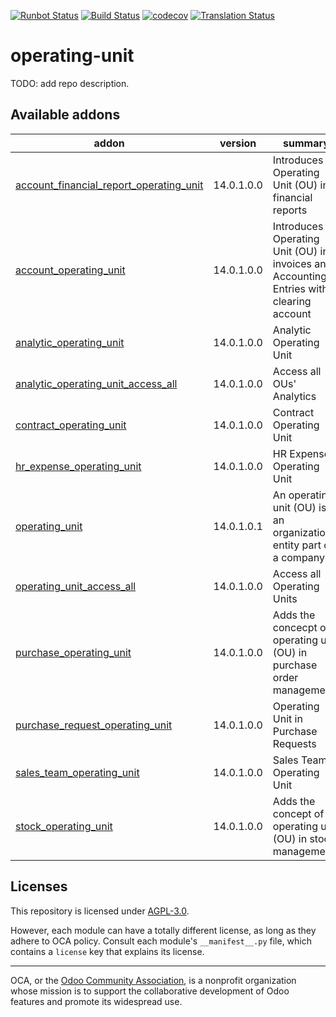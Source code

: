 [![Runbot Status](https://runbot.odoo-community.org/runbot/badge/flat/213/14.0.svg)](https://runbot.odoo-community.org/runbot/repo/github-com-oca-operating-unit-213)
[![Build Status](https://travis-ci.com/OCA/operating-unit.svg?branch=14.0)](https://travis-ci.com/OCA/operating-unit)
[![codecov](https://codecov.io/gh/OCA/operating-unit/branch/14.0/graph/badge.svg)](https://codecov.io/gh/OCA/operating-unit)
[![Translation Status](https://translation.odoo-community.org/widgets/operating-unit-14-0/-/svg-badge.svg)](https://translation.odoo-community.org/engage/operating-unit-14-0/?utm_source=widget)

<!-- /!\ do not modify above this line -->

# operating-unit

TODO: add repo description.

<!-- /!\ do not modify below this line -->

<!-- prettier-ignore-start -->

[//]: # (addons)

Available addons
----------------
addon | version | summary
--- | --- | ---
[account_financial_report_operating_unit](account_financial_report_operating_unit/) | 14.0.1.0.0 | Introduces Operating Unit (OU) in financial reports
[account_operating_unit](account_operating_unit/) | 14.0.1.0.0 | Introduces Operating Unit (OU) in invoices and Accounting Entries with clearing account
[analytic_operating_unit](analytic_operating_unit/) | 14.0.1.0.0 | Analytic Operating Unit
[analytic_operating_unit_access_all](analytic_operating_unit_access_all/) | 14.0.1.0.0 | Access all OUs' Analytics
[contract_operating_unit](contract_operating_unit/) | 14.0.1.0.0 | Contract Operating Unit
[hr_expense_operating_unit](hr_expense_operating_unit/) | 14.0.1.0.0 | HR Expense Operating Unit
[operating_unit](operating_unit/) | 14.0.1.0.1 | An operating unit (OU) is an organizational entity part of a company
[operating_unit_access_all](operating_unit_access_all/) | 14.0.1.0.0 | Access all Operating Units
[purchase_operating_unit](purchase_operating_unit/) | 14.0.1.0.0 | Adds the concecpt of operating unit (OU) in purchase order management
[purchase_request_operating_unit](purchase_request_operating_unit/) | 14.0.1.0.0 | Operating Unit in Purchase Requests
[sales_team_operating_unit](sales_team_operating_unit/) | 14.0.1.0.0 | Sales Team Operating Unit
[stock_operating_unit](stock_operating_unit/) | 14.0.1.0.0 | Adds the concept of operating unit (OU) in stock management

[//]: # (end addons)

<!-- prettier-ignore-end -->

## Licenses

This repository is licensed under [AGPL-3.0](LICENSE).

However, each module can have a totally different license, as long as they adhere to OCA
policy. Consult each module's `__manifest__.py` file, which contains a `license` key
that explains its license.

----

OCA, or the [Odoo Community Association](http://odoo-community.org/), is a nonprofit
organization whose mission is to support the collaborative development of Odoo features
and promote its widespread use.
